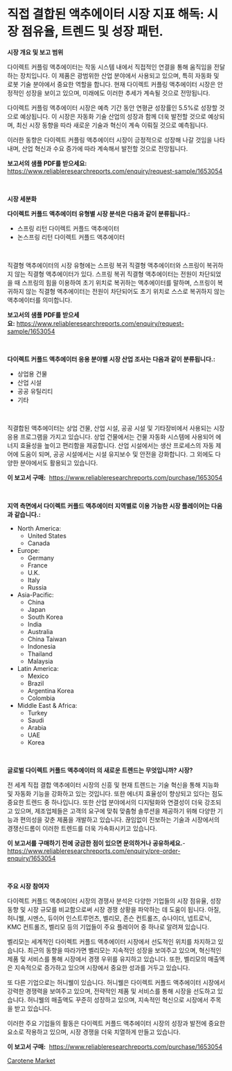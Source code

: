 <p><h1>직접 결합된 액추에이터 시장 지표 해독: 시장 점유율, 트렌드 및 성장 패턴.</h1></p><p><strong>시장 개요 및 보고 범위</strong></p>
<p><p>다이렉트 커플링 액추에이터는 작동 시스템 내에서 직접적인 연결을 통해 움직임을 전달하는 장치입니다. 이 제품은 광범위한 산업 분야에서 사용되고 있으며, 특히 자동화 및 로봇 기술 분야에서 중요한 역할을 합니다. 현재 다이렉트 커플링 액추에이터 시장은 안정적인 성장을 보이고 있으며, 미래에도 이러한 추세가 계속될 것으로 전망됩니다. </p><p>다이렉트 커플링 액추에이터 시장은 예측 기간 동안 연평균 성장률인 5.5%로 성장할 것으로 예상됩니다. 이 시장은 자동화 기술 산업의 성장과 함께 더욱 발전할 것으로 예상되며, 최신 시장 동향을 따라 새로운 기술과 혁신이 계속 이뤄질 것으로 예측됩니다. </p><p>이러한 동향은 다이렉트 커플링 액추에이터 시장이 긍정적으로 성장해 나갈 것임을 나타내며, 산업 혁신과 수요 증가에 따라 계속해서 발전할 것으로 전망됩니다.</p></p>
<p><strong>보고서의 샘플 PDF를 받으세요:</strong> <a href="https://www.reliableresearchreports.com/enquiry/request-sample/1653054">https://www.reliableresearchreports.com/enquiry/request-sample/1653054</a></p>
<p>&nbsp;</p>
<p><strong>시장 세분화</strong></p>
<p><strong>다이렉트 커플드 액추에이터 유형별 시장 분석은 다음과 같이 분류됩니다.:</strong></p>
<p><ul><li>스프링 리턴 다이렉트 커플드 액추에이터</li><li>논스프링 리턴 다이렉트 커플드 액추에이터</li></ul></p>
<p>&nbsp;</p>
<p><p>직결형 액추에이터의 시장 유형에는 스프링 복귀 직결형 액추에이터와 스프링이 복귀하지 않는 직결형 액추에이터가 있다. 스프링 복귀 직결형 액추에이터는 전원이 차단되었을 때 스프링의 힘을 이용하여 초기 위치로 복귀하는 액추에이터를 말하며, 스프링이 복귀하지 않는 직결형 액추에이터는 전원이 차단되어도 초기 위치로 스스로 복귀하지 않는 액추에이터를 의미합니다.</p></p>
<p><strong>보고서의 샘플 PDF를 받으세요:</strong>&nbsp;<a href="https://www.reliableresearchreports.com/enquiry/request-sample/1653054">https://www.reliableresearchreports.com/enquiry/request-sample/1653054</a></p>
<p>&nbsp;</p>
<p><strong> 다이렉트 커플드 액추에이터 응용 분야별 시장 산업 조사는 다음과 같이 분류됩니다.:</strong></p>
<p><ul><li>상업용 건물</li><li>산업 시설</li><li>공공 유틸리티</li><li>기타</li></ul></p>
<p>&nbsp;</p>
<p><p>직결합된 액추에이터는 상업 건물, 산업 시설, 공공 시설 및 기타장비에서 사용되는 시장 응용 프로그램을 가지고 있습니다. 상업 건물에서는 건물 자동화 시스템에 사용되어 에너지 효율성을 높이고 편리함을 제공합니다. 산업 시설에서는 생산 프로세스의 자동 제어에 도움이 되며, 공공 시설에서는 시설 유지보수 및 안전을 강화합니다. 그 외에도 다양한 분야에서도 활용되고 있습니다.</p></p>
<p><strong>이 보고서 구매:</strong>&nbsp; <a href="https://www.reliableresearchreports.com/purchase/1653054">https://www.reliableresearchreports.com/purchase/1653054</a></p>
<p>&nbsp;</p>
<p><strong>지역 측면에서 다이렉트 커플드 액추에이터 지역별로 이용 가능한 시장 플레이어는 다음과 같습니다.:</strong></p>
<p><ul>
    <li>
        North America:
        <ul>
            <li>United States</li>
            <li>Canada</li>
        </ul>
    </li>
    <li>
        Europe:
        <ul>
            <li>Germany</li>
            <li>France</li>
            <li>U.K.</li>
            <li>Italy</li>
            <li>Russia</li>
        </ul>
    </li>
    <li>
        Asia-Pacific:
        <ul>
            <li>China</li>
            <li>Japan</li>
            <li>South Korea</li>
            <li>India</li>
            <li>Australia</li>
            <li>China Taiwan</li>
            <li>Indonesia</li>
            <li>Thailand</li>
            <li>Malaysia</li>
        </ul>
    </li>
    <li>
        Latin America:
        <ul>
            <li>Mexico</li>
            <li>Brazil</li>
            <li>Argentina Korea</li>
            <li>Colombia</li>
        </ul>
    </li>
    <li>
        Middle East & Africa:
        <ul>
            <li>Turkey</li>
            <li>Saudi</li>
            <li>Arabia</li>
            <li>UAE</li>
            <li>Korea</li>
        </ul>
    </li>
    </ul></p>
<p>&nbsp;</p>
<p><strong>글로벌 다이렉트 커플드 액추에이터 의 새로운 트렌드는 무엇입니까? 시장?</strong></p>
<p><p>전 세계 직접 결합 액추에이터 시장의 신흥 및 현재 트렌드는 기술 혁신을 통해 지능화 및 자동화 기능을 강화하고 있는 것입니다. 또한 에너지 효율성이 향상되고 있다는 점도 중요한 트렌드 중 하나입니다. 또한 산업 분야에서의 디지털화와 연결성이 더욱 강조되고 있으며, 제조업체들은 고객의 요구에 맞춰 맞춤형 솔루션을 제공하기 위해 다양한 기능과 편의성을 갖춘 제품을 개발하고 있습니다. 끊임없이 진보하는 기술과 시장에서의 경쟁신드롬이 이러한 트렌드를 더욱 가속화시키고 있습니다.</p></p>
<p><strong>이 보고서를 구매하기 전에 궁금한 점이 있으면 문의하거나 공유하세요.</strong>- <a href="https://www.reliableresearchreports.com/enquiry/pre-order-enquiry/1653054">https://www.reliableresearchreports.com/enquiry/pre-order-enquiry/1653054</a></p>
<p>&nbsp;</p>
<p><strong>주요 시장 참여자</strong></p>
<p><p>다이렉트 커플드 액추에이터 시장의 경쟁사 분석은 다양한 기업들의 시장 점유율, 성장 동향 및 시장 규모를 비교함으로써 시장 경쟁 상황을 파악하는 데 도움이 됩니다. 아질, 허니웰, 시멘스, 듀이어 인스트루먼츠, 벨리모, 존슨 컨트롤즈, 슈나이더, 넵트로닉, KMC 컨트롤즈, 벨리모 등의 기업들이 주요 플레이어 중 하나로 알려져 있습니다.</p><p>벨리모는 세계적인 다이렉트 커플드 액추에이터 시장에서 선도적인 위치를 차지하고 있습니다. 최근의 동향을 따라가면 벨리모는 지속적인 성장을 보여주고 있으며, 혁신적인 제품 및 서비스를 통해 시장에서 경쟁 우위를 유지하고 있습니다. 또한, 벨리모의 매출액은 지속적으로 증가하고 있으며 시장에서 중요한 성과를 거두고 있습니다.</p><p>또 다른 기업으로는 허니웰이 있습니다. 허니웰은 다이렉트 커플드 액추에이터 시장에서 강력한 경쟁력을 보여주고 있으며, 전략적인 제품 및 서비스를 통해 시장을 선도하고 있습니다. 허니웰의 매출액도 꾸준히 성장하고 있으며, 지속적인 혁신으로 시장에서 주목을 받고 있습니다.</p><p>이러한 주요 기업들의 활동은 다이렉트 커플드 액추에이터 시장의 성장과 발전에 중요한 요소로 작용하고 있으며, 시장 경쟁을 더욱 치열하게 만들고 있습니다.</p></p>
<p><strong>이 보고서 구매:</strong>&nbsp;&nbsp;<a href="https://www.reliableresearchreports.com/purchase/1653054">https://www.reliableresearchreports.com/purchase/1653054</a></p>
<p><p><a href="https://fearless-okapi-6c8.notion.site/Carotene-Market-Size-Focuses-on-Market-Dynamics-In-Depth-Analysis-and-Future-Projections-of-its-Mar-2a7cf85a1fa442bfb370c88c924fdd14">Carotene Market</a></p></p>
